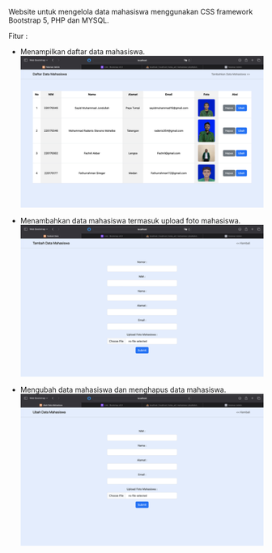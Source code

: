 Website untuk mengelola data mahasiswa menggunakan CSS framework Bootstrap 5, PHP dan MYSQL.

Fitur :

- Menampilkan daftar data mahasiswa.
  <img src="view/Daftar.png">

- Menambahkan data mahasiswa termasuk upload foto mahasiswa.
  <img src="view/Tambah.png">

- Mengubah data mahasiswa dan menghapus data mahasiswa.
  <img src="view/Ubah.png">
